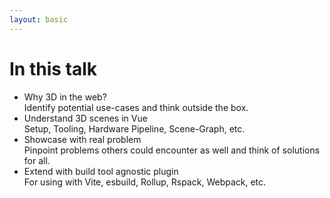```yaml
---
layout: basic
---
```


# In this talk

<!--
- 2D eCommerce example
- Understand 3D scenes
- 3D eCommerce example
- 3D in-browser gaming
- pinpoint problem
- build tool agnostic solution<br>
  <span class="text-sm">(for Vite, esbuild, Rollup, Rspack, Webpack, etc.)</span>
-->

<VClicks class="text-xl flex flex-col gap-y-5">

- Why 3D in the web?<br>
  <span class="text-sm color-gray-500">Identify potential use-cases and think outside the box.</span>
- Understand 3D scenes in Vue<br>
  <span class="text-sm color-gray-500">Setup, Tooling, Hardware Pipeline, Scene-Graph, etc.</span>
- Showcase with real problem<br>
  <span class="text-sm color-gray-500">Pinpoint problems others could encounter as well and think of solutions for all.</span>
- Extend with build tool agnostic plugin<br>
  <span class="text-sm color-gray-500">For using with Vite, esbuild, Rollup, Rspack, Webpack, etc.</span>

</VClicks>

<!--
- `Why 3D in the web?` = Motivation
-->
